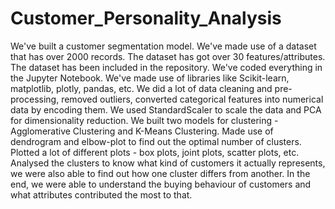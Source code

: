 # Customer_Personality_Analysis
We've built a customer segmentation model. We've made use of a dataset that has over 2000 records.
The dataset has got over 30 features/attributes. The dataset has been included in the repository.
We've coded everything in the Jupyter Notebook. We've made use of libraries like Scikit-learn, matplotlib, plotly, pandas, etc.
We did a lot of data cleaning and pre-processing, removed outliers, converted categorical features into numerical data by encoding them.
We used StandardScaler to scale the data and PCA for dimensionality reduction.
We built two models for clustering - Agglomerative Clustering and K-Means Clustering.
Made use of dendrogram and elbow-plot to find out the optimal number of clusters.
Plotted a lot of different plots - box plots, joint plots, scatter plots, etc.
Analysed the clusters to know what kind of customers it actually represents, we were also able to find out how one cluster differs from another.
In the end, we were able to understand the buying behaviour of customers and what attributes contributed the most to that.
